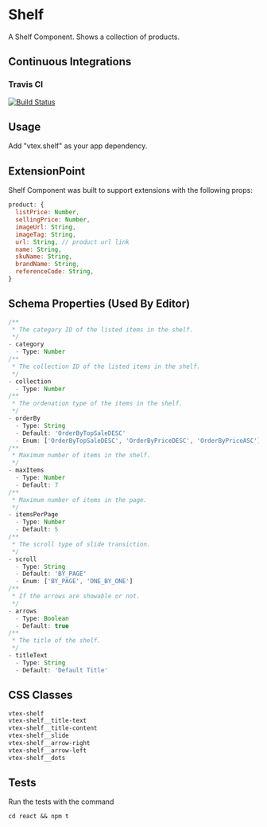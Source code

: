 # Shelf

A Shelf Component. Shows a collection of products.

## Continuous Integrations 

### Travis CI 
[![Build Status](https://travis-ci.org/vtex-apps/shelf.svg?branch=master)](https://travis-ci.org/vtex-apps/shelf)

## Usage

Add "vtex.shelf" as your app dependency.

## ExtensionPoint

Shelf Component was built to support extensions with the following props:
```javascript
product: {
  listPrice: Number,
  sellingPrice: Number,
  imageUrl: String,
  imageTag: String,
  url: String, // product url link
  name: String,
  skuName: String,
  brandName: String,
  referenceCode: String,
}
```

## Schema Properties (Used By Editor)

``` javascript
/**
 * The category ID of the listed items in the shelf.
 */
- category
  - Type: Number
/**
 * The collection ID of the listed items in the shelf.
 */
- collection
  - Type: Number
/**
 * The ordenation type of the items in the shelf.
 */
- orderBy
  - Type: String
  - Default: 'OrderByTopSaleDESC'
  - Enum: ['OrderByTopSaleDESC', 'OrderByPriceDESC', 'OrderByPriceASC']
/**
 * Maximum number of items in the shelf.
 */
- maxItems
  - Type: Number
  - Default: 7
/**
 * Maximum number of items in the page.
 */
- itemsPerPage
  - Type: Number
  - Default: 5
/**
 * The scroll type of slide transiction.
 */
- scroll
  - Type: String
  - Default: 'BY_PAGE'
  - Enum: ['BY_PAGE', 'ONE_BY_ONE']
/**
 * If the arrows are showable or not.
 */
- arrows
  - Type: Boolean
  - Default: true
/**
 * The title of the shelf.
 */
- titleText
  - Type: String
  - Default: 'Default Title'
```

## CSS Classes

```css
vtex-shelf
vtex-shelf__title-text
vtex-shelf__title-content
vtex-shelf__slide
vtex-shelf__arrow-right
vtex-shelf__arrow-left
vtex-shelf__dots
```

## Tests

Run the tests with the command
```
cd react && npm t
```
